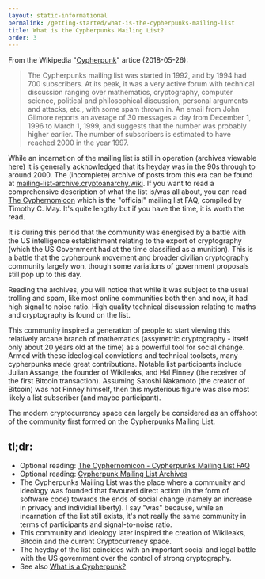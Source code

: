 ```yaml
---
layout: static-informational
permalink: /getting-started/what-is-the-cypherpunks-mailing-list
title: What is the Cypherpunks Mailing List?
order: 3
---
```


From the Wikipedia "[Cypherpunk](https://en.wikipedia.org/wiki/Cypherpunk)" artice (2018-05-26):

> The Cypherpunks mailing list was started in 1992, and by 1994 had 700 subscribers. At its peak, it was a very active forum with technical discussion ranging over mathematics, cryptography, computer science, political and philosophical discussion, personal arguments and attacks, etc., with some spam thrown in. An email from John Gilmore reports an average of 30 messages a day from December 1, 1996 to March 1, 1999, and suggests that the number was probably higher earlier. The number of subscribers is estimated to have reached 2000 in the year 1997.

While an incarnation of the mailing list is still in operation (archives viewable [here](https://lists.cpunks.org/pipermail/cypherpunks/)) it is generally acknowledged that its heyday was in the 90s through to around 2000. The (incomplete) archive of posts from this era can be found at [mailing-list-archive.cryptoanarchy.wiki](https://mailing-list-archive.cryptoanarchy.wiki/). If you want to read a comprehensive description of what the list is/was all about, you can read [The Cyphernomicon](https://www.cypherpunks.to/faq/cyphernomicron/cyphernomicon.html) which is the "official" mailing list FAQ, compiled by Timothy C. May. It's quite lengthy but if you have the time, it is worth the read.

It is during this period that the community was energised by a battle with the US intelligence establishment relating to the export of cryptography (which the US Government had at the time classified as a munition). This is a battle that the cypherpunk movement and broader civilian cryptography community largely won, though some variations of government proposals still pop up to this day.

Reading the archives, you will notice that while it was subject to the usual trolling and spam, like most online communities both then and now, it had high signal to noise ratio. High quality technical discussion relating to maths and cryptography is found on the list.

This community inspired a generation of people to start viewing this relatively arcane branch of mathematics (assymetric cryptography - itself only about 20 years old at the time) as a powerful tool for social change. Armed with these ideological convictions and technical toolsets, many cypherpunks made great contributions. Notable list participants include Julian Assange, the founder of Wikileaks, and Hal Finney (the receiver of the first Bitcoin transaction). Assuming Satoshi Nakamoto (the creator of Bitcoin) was not Finney himself, then this mysterious figure was also most likely a list subscriber (and maybe participant).

The modern cryptocurrency space can largely be considered as an offshoot of the community first formed on the Cypherpunks Mailing List.

## tl;dr:

+ Optional reading: [The Cyphernomicon - Cypherpunks Mailing List FAQ](https://www.cypherpunks.to/faq/cyphernomicron/cyphernomicon.html)
+ Optional reading: [Cypherpunk Mailing List Archives](https://mailing-list-archive.cryptoanarchy.wiki/)
+ The Cypherpunks Mailing List was the place where a community and ideology was founded that favoured direct action (in the form of software code) towards the ends of social change (namely an increase in privacy and individial liberty). I say "was" because, while an incarnation of the list still exists, it's not really the same community in terms of participants and signal-to-noise ratio.
+ This community and ideology later inspired the creation of Wikileaks, Bitcoin and the current Cryptocurrency space.
+ The heyday of the list coincides with an important social and legal battle with the US government over the control of strong cryptography.
+ See also [What is a Cypherpunk?](/getting-started/what-is-a-cypherpunk)
